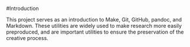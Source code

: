 #Introduction


This project serves as an introduction to Make, Git, GitHub, pandoc, and Markdown.
These utilities are widely used to make research more easily preproduced,
and are important utilities to ensure the preservation of the creative process. 
